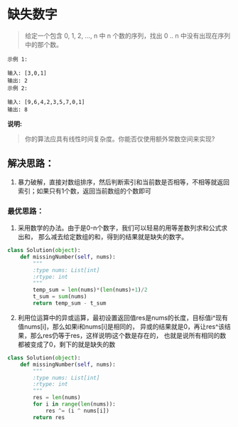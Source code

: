# 缺失数字

> 给定一个包含 0, 1, 2, ..., n 中 n 个数的序列，找出 0 .. n 中没有出现在序列中的那个数。

```
示例 1:

输入: [3,0,1]
输出: 2
示例 2:

输入: [9,6,4,2,3,5,7,0,1]
输出: 8
```

**说明:**
> 你的算法应具有线性时间复杂度。你能否仅使用额外常数空间来实现?


## 解决思路：
1. 暴力破解，直接对数组排序，然后判断索引和当前数是否相等，不相等就返回索引；如果只有1个数，返回当前数组的个数即可


### 最优思路：
1. 采用数学的办法。由于是0-n个数字，我们可以轻易的用等差数列求和公式求出和，
那么减去给定数组的和，得到的结果就是缺失的数字。

```python
class Solution(object):
    def missingNumber(self, nums):
        """
        :type nums: List[int]
        :rtype: int
        """
        temp_sum = len(nums)*(len(nums)+1)/2
        t_sum = sum(nums)
        return temp_sum - t_sum
```

2. 利用位运算中的异或运算，最初设置返回值res是nums的长度，目标值i^现有值nums\[i]，那么如果i和nums\[i]是相同的，
异或的结果就是0，再让res^该结果，那么res仍等于res，这样说明i这个数是存在的，
也就是说所有相同的数都被变成了0，剩下的就是缺失的数

```python
class Solution(object):
    def missingNumber(self, nums):
        """
        :type nums: List[int]
        :rtype: int
        """
        res = len(nums)
        for i in range(len(nums)):
            res ^= (i ^ nums[i])
        return res
```